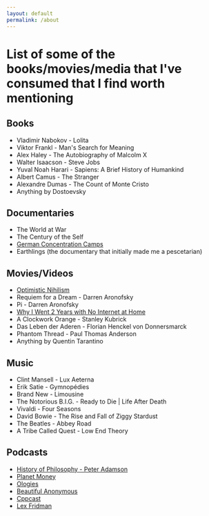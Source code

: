 ```yaml
---
layout: default
permalink: /about
---
```


# List of some of the books/movies/media that I've consumed that I find worth mentioning 

## Books 
* Vladimir Nabokov - Lolita
* Viktor Frankl - Man's Search for Meaning 
* Alex Haley - The Autobiography of Malcolm X
* Walter Isaacson - Steve Jobs 
* Yuval Noah Harari - Sapiens: A Brief History of Humankind
* Albert Camus - The Stranger 
* Alexandre Dumas - The Count of Monte Cristo
* Anything by Dostoevsky 


## Documentaries
* The World at War
* The Century of the Self
* [German Concentration Camps](https://www.youtube.com/watch?v=O5jeQ8ohtyo)
* Earthlings (the documentary that initially made me a pescetarian)

## Movies/Videos
* [Optimistic Nihilism](https://www.youtube.com/watch?v=R-sYDf0YGv4)
* Requiem for a Dream - Darren Aronofsky
* Pi - Darren Aronofsky
* [Why I Went 2 Years with No Internet at Home](https://www.youtube.com/watch?v=kiMcX3Fa2Us)
* A Clockwork Orange - Stanley Kubrick
* Das Leben der Aderen - Florian Henckel von Donnersmarck
* Phantom Thread - Paul Thomas Anderson
* Anything by Quentin Tarantino

## Music
* Clint Mansell - Lux Aeterna
* Erik Satie - Gymnopédies
* Brand New - Limousine
* The Notorious B.I.G. - Ready to Die \| Life After Death
* Vivaldi - Four Seasons
* David Bowie - The Rise and Fall of Ziggy Stardust
* The Beatles - Abbey Road
* A Tribe Called Quest - Low End Theory

## Podcasts
* [History of Philosophy - Peter Adamson](https://historyofphilosophy.net)
* [Planet Money](https://www.npr.org/sections/money/)
* [Ologies](https://www.alieward.com/ologies)
* [Beautiful Anonymous](https://www.earwolf.com/show/beautiful-anonymous/)
* [Cppcast](http://cppcast.com/)
* [Lex Fridman](https://lexfridman.com/)
